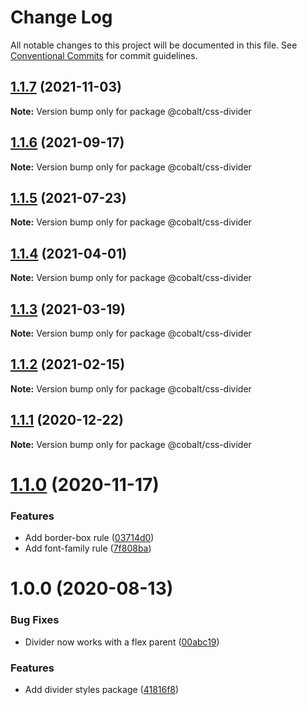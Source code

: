 # Change Log

All notable changes to this project will be documented in this file.
See [Conventional Commits](https://conventionalcommits.org) for commit guidelines.

## [1.1.7](https://github.com/Talkdesk/cobalt/compare/@cobalt/css-divider@1.1.6...@cobalt/css-divider@1.1.7) (2021-11-03)

**Note:** Version bump only for package @cobalt/css-divider





## [1.1.6](https://github.com/Talkdesk/cobalt/compare/@cobalt/css-divider@1.1.5...@cobalt/css-divider@1.1.6) (2021-09-17)

**Note:** Version bump only for package @cobalt/css-divider





## [1.1.5](https://github.com/Talkdesk/cobalt/compare/@cobalt/css-divider@1.1.4...@cobalt/css-divider@1.1.5) (2021-07-23)

**Note:** Version bump only for package @cobalt/css-divider





## [1.1.4](https://github.com/Talkdesk/cobalt/compare/@cobalt/css-divider@1.1.3...@cobalt/css-divider@1.1.4) (2021-04-01)

**Note:** Version bump only for package @cobalt/css-divider





## [1.1.3](https://github.com/Talkdesk/cobalt/compare/@cobalt/css-divider@1.1.2...@cobalt/css-divider@1.1.3) (2021-03-19)

**Note:** Version bump only for package @cobalt/css-divider





## [1.1.2](https://github.com/Talkdesk/cobalt/compare/@cobalt/css-divider@1.1.1...@cobalt/css-divider@1.1.2) (2021-02-15)

**Note:** Version bump only for package @cobalt/css-divider





## [1.1.1](https://github.com/Talkdesk/cobalt/compare/@cobalt/css-divider@1.1.0...@cobalt/css-divider@1.1.1) (2020-12-22)

**Note:** Version bump only for package @cobalt/css-divider





# [1.1.0](https://github.com/Talkdesk/cobalt/compare/@cobalt/css-divider@1.0.0...@cobalt/css-divider@1.1.0) (2020-11-17)


### Features

* Add border-box rule ([03714d0](https://github.com/Talkdesk/cobalt/commit/03714d0eba2de2a3e37ef8913c1284a90087acd6))
* Add font-family rule ([7f808ba](https://github.com/Talkdesk/cobalt/commit/7f808ba443c70d6987b956b628c8ad06abce8e0c))





# 1.0.0 (2020-08-13)


### Bug Fixes

* Divider now works with a flex parent ([00abc19](https://github.com/Talkdesk/cobalt/commit/00abc1940e006bab8d6e061aaa797d7285728d08))


### Features

* Add divider styles package ([41816f8](https://github.com/Talkdesk/cobalt/commit/41816f872c526661eed88b455e8e9dd38c2721a5))
